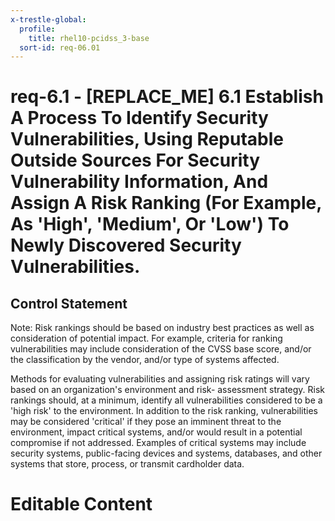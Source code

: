 ```yaml
---
x-trestle-global:
  profile:
    title: rhel10-pcidss_3-base
  sort-id: req-06.01
---
```


# req-6.1 - \[REPLACE_ME\] 6.1 Establish A Process To Identify Security Vulnerabilities, Using Reputable Outside Sources For Security Vulnerability Information, And Assign A Risk Ranking (For Example, As 'High', 'Medium', Or 'Low') To Newly Discovered Security Vulnerabilities.

## Control Statement

Note: Risk rankings should be based on industry best practices as well as
consideration of potential impact. For example, criteria for ranking
vulnerabilities may include consideration of the CVSS base score,
and/or the classification by the vendor, and/or type of systems affected.

Methods for evaluating vulnerabilities and assigning risk ratings
will vary based on an organization's environment and risk- assessment strategy.
Risk rankings should, at a minimum, identify all vulnerabilities considered
to be a 'high risk' to the environment. In addition to the risk ranking,
vulnerabilities may be considered 'critical' if they pose an imminent
threat to the environment, impact critical systems, and/or would result in a
potential compromise if not addressed. Examples of critical systems may include
security systems, public-facing devices and systems, databases, and other systems
that store, process, or transmit cardholder data.

# Editable Content

<!-- Make additions and edits below -->
<!-- The above represents the contents of the control as received by the profile, prior to additions. -->
<!-- If the profile makes additions to the control, they will appear below. -->
<!-- The above markdown may not be edited but you may edit the content below, and/or introduce new additions to be made by the profile. -->
<!-- If there is a yaml header at the top, parameter values may be edited. Use --set-parameters to incorporate the changes during assembly. -->
<!-- The content here will then replace what is in the profile for this control, after running profile-assemble. -->
<!-- The current profile has no added parts for this control, but you may add new ones here. -->
<!-- Each addition must have a heading either of the form ## Control my_addition_name -->
<!-- or ## Part a. (where the a. refers to one of the control statement labels.) -->
<!-- "## Control" parts are new parts added after the statement part. -->
<!-- "## Part" parts are new parts added into the top-level statement part with that label. -->
<!-- Subparts may be added with nested hash levels of the form ### My Subpart Name -->
<!-- underneath the parent ## Control or ## Part being added -->
<!-- See https://oscal-compass.github.io/compliance-trestle/tutorials/ssp_profile_catalog_authoring/ssp_profile_catalog_authoring for guidance. -->
